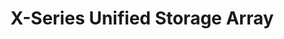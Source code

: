 ---
title: "X-Series Unified Storage Array"
linkTitle: "X-Series"
description: "Articles describing the TrueNAS X-Series Unified Storage Array from iXsystems, with installation and upgrade procedures."
weight: 30
---